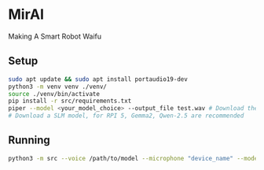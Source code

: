 # MirAI
Making A Smart Robot Waifu

## Setup

```sh
sudo apt update && sudo apt install portaudio19-dev
python3 -m venv venv ./venv/
source ./venv/bin/activate
pip install -r src/requirements.txt
piper --model <your_model_choice> --output_file test.wav # Download the model file (keep the json)
# Download a SLM model, for RPI 5, Gemma2, Qwen-2.5 are recommended
```

## Running

```sh
python3 -m src --voice /path/to/model --microphone "device_name" --model /path/to/model
```
